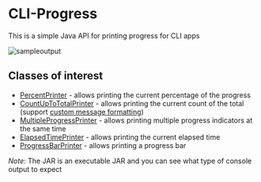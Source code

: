 
# CLI-Progress

This is a simple Java API for printing progress for CLI apps

![sampleoutput](http://i.imgur.com/yAcr9DG.gif)

## Classes of interest

- [PercentPrinter][1] - allows printing the current percentage of the progress
- [CountUpToTotalPrinter][2] - allows printing the current count of the total (support [custom message formatting][5])
- [MultipleProgressPrinter][3] - allows printing multiple progress indicators at the same time
- [ElapsedTimePrinter][4] - allows printing the current elapsed time
- [ProgressBarPrinter][5] - allows printing a progress bar

*Note*: The JAR is an executable JAR and you can see what type of console output to expect

[1]: https://github.com/born2snipe/cli-progress/blob/master/src/main/java/com/github/born2snipe/cli/PercentPrinter.java "percent"
[2]: https://github.com/born2snipe/cli-progress/blob/master/src/main/java/com/github/born2snipe/cli/CountUpToTotalPrinter.java "countUp"
[3]: https://github.com/born2snipe/cli-progress/blob/master/src/main/java/com/github/born2snipe/cli/MultipleProgressPrinter.java "multi"
[4]: https://github.com/born2snipe/cli-progress/blob/master/src/main/java/com/github/born2snipe/cli/ElapsedTimePrinter.java "elapsed"
[5]: https://github.com/born2snipe/cli-progress/blob/master/src/main/java/com/github/born2snipe/cli/ProgressBarPrinter.java "progress-bar"
